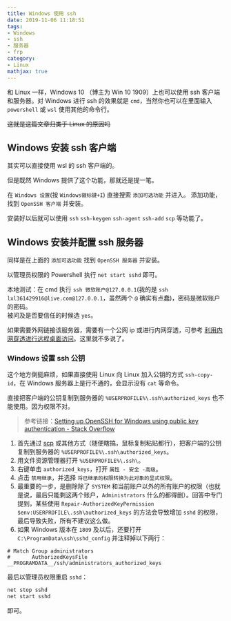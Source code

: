 ```yaml
---
title: Windows 使用 ssh
date: 2019-11-06 11:18:51
tags:
- Windows
- ssh
- 服务器
- frp
category:
- Linux
mathjax: true
---
```


和 Linux 一样，Windows 10 （博主为 Win 10 1909）上也可以使用 ssh 客户端和服务器。对 Windows 进行 ssh 的效果就是 `cmd`，当然你也可以在里面输入 `powershell` 或 `wsl` 使用其他的命令行。

~~这就是这篇文章归类于 Linux 的原因吗~~

## Windows 安装 ssh 客户端

其实可以直接使用 wsl 的 ssh 客户端的。

但是既然 Windows 提供了这个功能，那就还是提一笔。

在 `Windows 设置`(按 `Windows徽标键+I`) 直接搜索 `添加可选功能` 并进入。 添加功能，找到 `OpenSSH 客户端` 并安装。

安装好以后就可以使用 `ssh` `ssh-keygen` `ssh-agent` `ssh-add` `scp` 等功能了。

## Windows 安装并配置 ssh 服务器

同样是在上面的 `添加可选功能` 找到 `OpenSSH 服务器` 并安装。

以管理员权限的 Powershell 执行 `net start sshd` 即可。

本地测试：在 cmd 执行 `ssh 微软账户@127.0.0.1`(我的是 `ssh lxl361429916@live.com@127.0.0.1`，虽然两个 `@` 确实有点蠢)，密码是微软账户的密码。  
被问及是否要信任的时候选 `yes`。

如果需要外网链接该服务器，需要有一个公网 ip 或进行内网穿透，可参考 [利用内网穿透进行远程桌面访问](../use-remote-desktop-with-frp/)。这里就不多说了。

### Windows 设置 ssh 公钥


这个地方倒挺麻烦，如果直接使用 Linux 向 Linux 加入公钥的方式 `ssh-copy-id`，在 Windows 服务器上是行不通的，会显示没有 `cat` 等命令。

直接把客户端的公钥复制到服务器的 `%USERPROFILE%\.ssh\authorized_keys` 也不能使用。因为权限不对。

> 参考链接：[Setting up OpenSSH for Windows using public key authentication - Stack Overflow](https://stackoverflow.com/a/50502015)

1. 首先通过 [scp](../download-file-on-server/#scp-命令通过-ssh-在服务器和本地互传文件) 或其他方式（随便瞎搞，鼠标复制粘贴都行），把客户端的公钥复制到服务器的 `%USERPROFILE%\.ssh\authorized_keys`。
2. 用文件资源管理器打开 `%USERPROFILE%\.ssh\`。
3. 右键单击 `authorized_keys`，打开 `属性 - 安全 -高级`。
4. 点击 `禁用继承`，并选择 `将已继承的权限转换为此对象的显式权限`。
5. 最重要的一步，是删除除了 `SYSTEM` 和当前账户以外的所有账户的权限（也就是说，最后只能剩这两个账户，`Administrators` 什么的都得删）。回答中专门提到，某些使用 `Repair-AuthorizedKeyPermission $env:USERPROFILE\.ssh\authorized_keys` 的方法会导致增加 `sshd` 的权限，最后导致失败，所有不建议这么做。
6. 如果 Windows 版本在 `1809` 及以后，还要打开 `C:\ProgramData\ssh\sshd_config` 并注释掉以下两行：

```
# Match Group administrators                                                    
#       AuthorizedKeysFile __PROGRAMDATA__/ssh/administrators_authorized_keys  
```

最后以管理员权限重启 `sshd`：

```cmd
net stop sshd
net start sshd
```

即可。